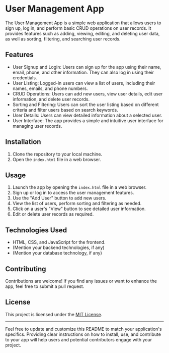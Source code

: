 # User Management App

The User Management App is a simple web application that allows users to sign up, log in, and perform basic CRUD operations on user records. It provides features such as adding, viewing, editing, and deleting user data, as well as sorting, filtering, and searching user records.

## Features

- User Signup and Login: Users can sign up for the app using their name, email, phone, and other information. They can also log in using their credentials.
- User Listing: Logged-in users can view a list of users, including their names, emails, and phone numbers.
- CRUD Operations: Users can add new users, view user details, edit user information, and delete user records.
- Sorting and Filtering: Users can sort the user listing based on different criteria and filter users based on search keywords.
- User Details: Users can view detailed information about a selected user.
- User Interface: The app provides a simple and intuitive user interface for managing user records.

## Installation

1. Clone the repository to your local machine.
2. Open the `index.html` file in a web browser.

## Usage

1. Launch the app by opening the `index.html` file in a web browser.
2. Sign up or log in to access the user management features.
3. Use the "Add User" button to add new users.
4. View the list of users, perform sorting and filtering as needed.
5. Click on a user's "View" button to see detailed user information.
6. Edit or delete user records as required.

## Technologies Used

- HTML, CSS, and JavaScript for the frontend.
- (Mention your backend technologies, if any)
- (Mention your database technology, if any)

## Contributing

Contributions are welcome! If you find any issues or want to enhance the app, feel free to submit a pull request.

## License

This project is licensed under the [MIT License](LICENSE).

---

Feel free to update and customize this README to match your application's specifics. Providing clear instructions on how to install, use, and contribute to your app will help users and potential contributors engage with your project.

